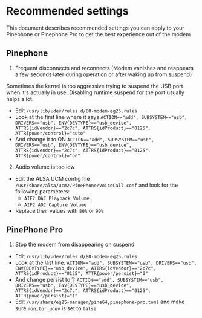# Recommended settings
This document describes recommended settings you can apply to your Pinephone or Pinephone Pro to get the best experience out of the modem


## Pinephone
1. Frequent disconnects and reconnects (Modem vanishes and reappears a few seconds later during operation or after waking up from suspend)

Sometimes the kernel is too aggressive trying to suspend the USB port when it's actually in use. Disabling runtime suspend for the port usually helps a lot. 
- Edit `/usr/lib/udev/rules.d/80-modem-eg25.rules`
- Look at the first line where it says `ACTION=="add", SUBSYSTEM=="usb", DRIVERS=="usb", ENV{DEVTYPE}=="usb_device", ATTRS{idVendor}=="2c7c", ATTRS{idProduct}=="0125", ATTR{power/control}="auto"`
- And change it to ON `ACTION=="add", SUBSYSTEM=="usb", DRIVERS=="usb", ENV{DEVTYPE}=="usb_device", ATTRS{idVendor}=="2c7c", ATTRS{idProduct}=="0125", ATTR{power/control}="on"`

2. Audio volume is too low
- Edit the ALSA UCM config file `/usr/share/alsa/ucm2/PinePhone/VoiceCall.conf` and look for the following parameters:
  - `AIF2 DAC Playback Volume`
  - `AIF2 ADC Capture Volume`
- Replace their values with `80%` or `90%`  

## PinePhone Pro
1. Stop the modem from disappearing on suspend
 - Edit `/usr/lib/udev/rules.d/80-modem-eg25.rules`
 - Look at the last line: `ACTION=="add", SUBSYSTEM=="usb", DRIVERS=="usb", ENV{DEVTYPE}=="usb_device", ATTRS{idVendor}=="2c7c", ATTRS{idProduct}=="0125", ATTR{power/persist}="0"`
 - And change persist to 1: `ACTION=="add", SUBSYSTEM=="usb", DRIVERS=="usb", ENV{DEVTYPE}=="usb_device", ATTRS{idVendor}=="2c7c", ATTRS{idProduct}=="0125", ATTR{power/persist}="1"`
 - Edit `/usr/share/eg25-manager/pine64,pinephone-pro.toml` and make sure `monitor_udev` is set to `false`
